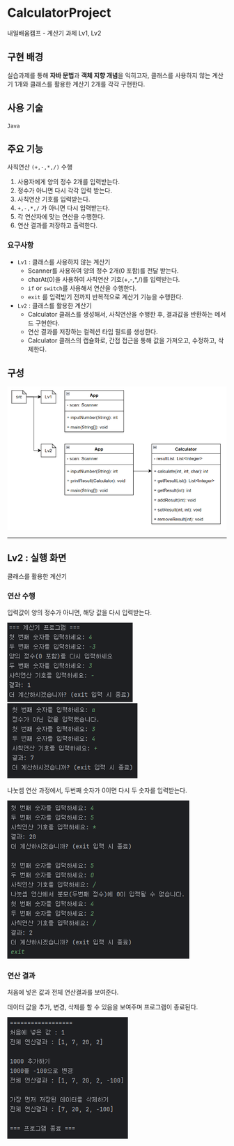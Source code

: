 # CalculatorProject
내일배움캠프 - 계산기 과제
Lv1, Lv2

## 구현 배경
실습과제를 통해 **자바 문법**과 **객체 지향 개념**을 익히고자,
클래스를 사용하지 않는 계산기 1개와 클래스를 활용한 계산기 2개를 각각 구현한다.

## 사용 기술
`Java`

## 주요 기능
사칙연산 `(+,-,*,/)` 수행

1. 사용자에게 양의 정수 2개를 입력받는다.
2. 정수가 아니면 다시 각각 입력 받는다.
3. 사칙연산 기호를 입력받는다.
4. `+,-,*,/` 가 아니면 다시 입력받는다.
5. 각 연산자에 맞는 연산을 수행한다.
6. 연산 결과를 저장하고 출력한다.


### 요구사항
- `Lv1` : 클래스를 사용하지 않는 계산기
    - Scanner를 사용하여 양의 정수 2개(0 포함)를 전달 받는다.
    - charAt(0)을 사용하여 사칙연산 기호(+,-,*,/)를 입력받는다.
    - `if` or `switch`를 사용해서 연산을 수행한다.
    - `exit` 를 입력받기 전까지 반복적으로 계산기 기능을 수행한다.
- `Lv2` : 클래스를 활용한 계산기
    - Calculator 클래스를 생성해서, 사칙연산을 수행한 후, 결과값을 반환하는 메서드 구현한다.
    - 연산 결과를 저장하는 컬렉션 타입 필드를 생성한다.
    - Calculator 클래스의 캡슐화로, 간접 접근을 통해 값을 가져오고, 수정하고, 삭제한다.
## 구성

![구성.png](readme/%EA%B5%AC%EC%84%B1.png)

---
## Lv2 : 실행 화면
클래스를 활용한 계산기

### 연산 수행
입력값이 양의 정수가 아니면, 해당 값을 다시 입력받는다.

![실행화면_음수_뺄셈.png](readme/%EC%8B%A4%ED%96%89%ED%99%94%EB%A9%B4_%EC%9D%8C%EC%88%98_%EB%BA%84%EC%85%88.png)
![실행화면_문자_덧셈.png](readme/%EC%8B%A4%ED%96%89%ED%99%94%EB%A9%B4_%EB%AC%B8%EC%9E%90_%EB%8D%A7%EC%85%88.png)

나눗셈 연산 과정에서, 두번째 숫자가 0이면 다시 두 숫자를 입력받는다.

![실행화면_분모_곱셈나눗셈.png](readme/%EC%8B%A4%ED%96%89%ED%99%94%EB%A9%B4_%EB%B6%84%EB%AA%A8_%EA%B3%B1%EC%85%88%EB%82%98%EB%88%97%EC%85%88.png)

### 연산 결과
처음에 넣은 값과 전체 연산결과를 보여준다.

데이터 값을 추가, 변경, 삭제를 할 수 있음을 보여주며 프로그램이 종료된다.

![실행화면_연산결과.png](readme/%EC%8B%A4%ED%96%89%ED%99%94%EB%A9%B4_%EC%97%B0%EC%82%B0%EA%B2%B0%EA%B3%BC.png)






